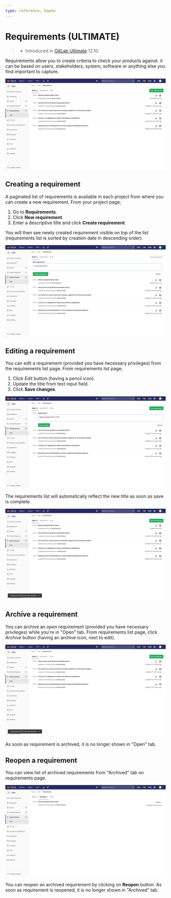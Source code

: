 ```yaml
---
type: reference, howto
---
```


# Requirements **(ULTIMATE)**

> - Introduced in [GitLab Ultimate](https://about.gitlab.com/pricing/) 12.10.

Requirements allow you to create criteria to check your products against. it
can be based on users, stakeholders, system, software or anything else you
find important to capture.

![requirements list view](img/requirements_list_view_v12.10.png)

## Creating a requirement

A paginated list of requirements is available in each project from where you
can create a new requirement. From your project page;

1. Go to **Requirements**.
1. Click **New requirement**.
1. Enter a descriptive title and click **Create requirement**.

You will then see newly created requirement visible on top of the list (requirements
list is sorted by creation date in descending order).

![requirement create view](img/requirement_create_view_v12.10.png)

## Editing a requirement

You can edit a requirement (provided you have necessary privileges) from the requirements
list page. From requirements list page;

1. Click _Edit_ button (having a pencil icon).
1. Update the title from text input field.
1. Click **Save changes**.

![requirement edit view](img/requirement_edit_view_v12.10.png)

The requirements list will automatically reflect the new title as soon as save is complete.

![requirement edit saved](img/requirement_edit_save_v12.10.png)

## Archive a requirement

You can archive an _open_ requirement (provided you have necessary privileges) while
you're in "Open" tab. From requirements list page, click _Archive_ button (having an
archive icon, next to edit).

![requirement archive view](img/requirement_archive_view_v12.10.png)

As soon as requirement is archived, it is no longer shown in "Open" tab.

## Reopen a requirement

You can view list of archived requirements from "Archived" tab on requirements page.

![archived requirements list](img/requirements_archived_list_view_v12.10.png)

You can reopen an archived requirement by clicking on **Reopen** button. As soon as
requirement is reopened, it is no longer shown in "Archived" tab.
